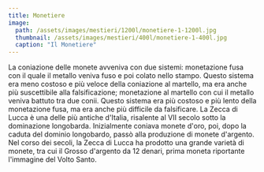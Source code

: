 ```yaml
---
title: Monetiere
image: 
  path: /assets/images/mestieri/1200l/monetiere-1-1200l.jpg
  thumbnail: /assets/images/mestieri/400l/monetiere-1-400l.jpg
  caption: "Il Monetiere"
---
```



La coniazione delle monete avveniva con due sistemi: monetazione fusa con il quale il metallo veniva fuso e poi colato nello stampo. Questo sistema era meno costoso e più veloce della coniazione al martello, ma era anche più suscettibile alla falsificazione; monetazione al martello con cui il metallo veniva battuto tra due conii. Questo sistema era più costoso e più lento della monetazione fusa, ma era anche più difficile da falsificare. La Zecca di Lucca è una delle più antiche d'Italia, risalente al VII secolo sotto la dominazione longobarda. Inizialmente coniava monete d'oro, poi, dopo la caduta del dominio longobardo, passò alla produzione di monete d'argento. Nel corso dei secoli, la Zecca di Lucca ha prodotto una grande varietà di monete, tra cui il Grosso d'argento da 12 denari, prima moneta riportante l'immagine del Volto Santo.

